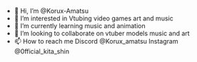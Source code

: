 - 👋 Hi, I’m @Korux-Amatsu
- 👀 I’m interested in Vtubing video games art and music
- 🌱 I’m currently learning music and animation
- 💞️ I’m looking to collaborate on vtuber models  music and art
- 📫 How to reach me Discord @Korux_amatsu Instagram @0fficial_kita_shin

<!---
Korux-Amatsu/Korux-Amatsu is a ✨ special ✨ repository because its `README.md` (this file) appears on your GitHub profile.
You can click the Preview link to take a look at your changes.
--->
